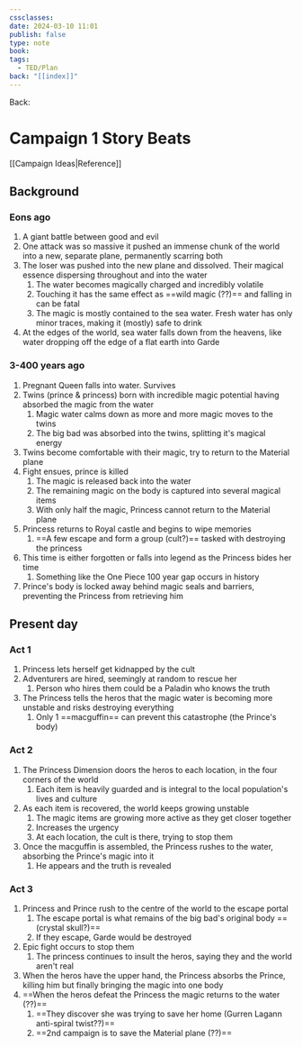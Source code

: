 ```yaml
---
cssclasses: 
date: 2024-03-10 11:01
publish: false
type: note
book: 
tags:
  - TED/Plan
back: "[[index]]"
---
```

Back: 
# Campaign 1 Story Beats
[[Campaign Ideas|Reference]]

## Background
### Eons ago
1. A giant battle between good and evil
2. One attack was so massive it pushed an immense chunk of the world into a new, separate plane, permanently scarring both
3. The loser was pushed into the new plane and dissolved. Their magical essence dispersing throughout and into the water
	1. The water becomes magically charged and incredibly volatile
	2. Touching it has the same effect as ==wild magic (??)== and falling in can be fatal
	3. The magic is mostly contained to the sea water. Fresh water has only minor traces, making it (mostly) safe to drink
4. At the edges of the world, sea water falls down from the heavens, like water dropping off the edge of a flat earth into Garde
### 3-400 years ago
1. Pregnant Queen falls into water. Survives
2. Twins (prince & princess) born with incredible magic potential having absorbed the magic from the water
	1. Magic water calms down as more and more magic moves to the twins
	2. The big bad was absorbed into the twins, splitting it's magical energy
3. Twins become comfortable with their magic, try to return to the Material plane
4. Fight ensues, prince is killed
	1. The magic is released back into the water
	2. The remaining magic on the body is captured into several magical items
	3. With only half the magic, Princess cannot return to the Material plane
5. Princess returns to Royal castle and begins to wipe memories
	1. ==A few escape and form a group (cult?)== tasked with destroying the princess
6. This time is either forgotten or falls into legend as the Princess bides her time
	1. Something like the One Piece 100 year gap occurs in history
7. Prince's body is locked away behind magic seals and barriers, preventing the Princess from retrieving him

## Present day
### Act 1
1. Princess lets herself get kidnapped by the cult
2.  Adventurers are hired, seemingly at random to rescue her
	1. Person who hires them could be a Paladin who knows the truth
3. The Princess tells the heros that the magic water is becoming more unstable and risks destroying everything
	1. Only 1 ==macguffin== can prevent this catastrophe (the Prince's body)
### Act 2
1. The Princess Dimension doors the heros to each location, in the four corners of the world
	1. Each item is heavily guarded and is integral to the local population's lives and culture
2. As each item is recovered, the world keeps growing unstable
	1. The magic items are growing more active as they get closer together
	2. Increases the urgency
	3. At each location, the cult is there, trying to stop them
3. Once the macguffin is assembled, the Princess rushes to the water, absorbing the Prince's magic into it
	1. He appears and the truth is revealed
### Act 3
1. Princess and Prince rush to the centre of the world to the escape portal
	1. The escape portal is what remains of the big bad's original body ==(crystal skull?)==
	2. If they escape, Garde would be destroyed
2. Epic fight occurs to stop them
	1. The princess continues to insult the heros, saying they and the world aren't real
3. When the heros have the upper hand, the Princess absorbs the Prince, killing him but finally bringing the magic into one body
4. ==When the heros defeat the Princess the magic returns to the water (??)==
	1. ==They discover she was trying to save her home (Gurren Lagann anti-spiral twist??)==
	2. ==2nd campaign is to save the Material plane (??)==


